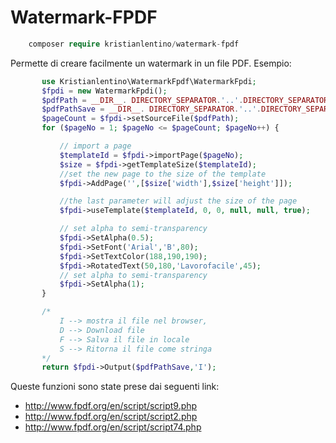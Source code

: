 # Watermark-FPDF
```php
    composer require kristianlentino/watermark-fpdf
```
Permette di creare facilmente un watermark in un file PDF.
Esempio:

 ```php
        use Kristianlentino\WatermarkFpdf\WatermarkFpdi;
        $fpdi = new WatermarkFpdi();
		$pdfPath = __DIR__. DIRECTORY_SEPARATOR.'..'.DIRECTORY_SEPARATOR.'../media/lf_ebooks/1634655065/file.pdf';
		$pdfPathSave = __DIR__. DIRECTORY_SEPARATOR.'..'.DIRECTORY_SEPARATOR.'../media/lf_ebooks/1634655065/file_prova.pdf';
		$pageCount = $fpdi->setSourceFile($pdfPath);
		for ($pageNo = 1; $pageNo <= $pageCount; $pageNo++) {

			// import a page
			$templateId = $fpdi->importPage($pageNo);
			$size = $fpdi->getTemplateSize($templateId);
			//set the new page to the size of the template
			$fpdi->AddPage('',[$size['width'],$size['height']]);

			//the last parameter will adjust the size of the page
			$fpdi->useTemplate($templateId, 0, 0, null, null, true);

			// set alpha to semi-transparency
			$fpdi->SetAlpha(0.5);
			$fpdi->SetFont('Arial','B',80);
			$fpdi->SetTextColor(188,190,190);
			$fpdi->RotatedText(50,180,'Lavorofacile',45);
			// set alpha to semi-transparency
			$fpdi->SetAlpha(1);
		}

        /* 
            I --> mostra il file nel browser,
            D --> Download file 
            F --> Salva il file in locale 
            S --> Ritorna il file come stringa 
        */
		return $fpdi->Output($pdfPathSave,'I');
```

Queste funzioni sono state prese dai seguenti link:
 - http://www.fpdf.org/en/script/script9.php
 - http://www.fpdf.org/en/script/script2.php
 - http://www.fpdf.org/en/script/script74.php